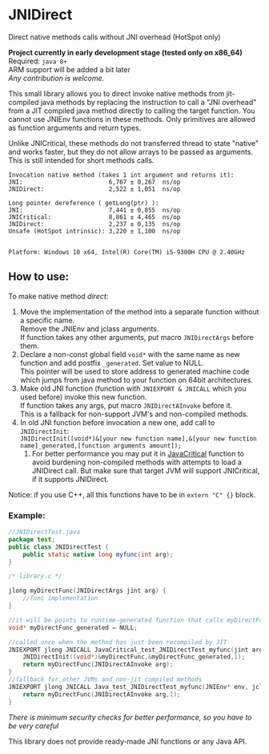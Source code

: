 # JNIDirect
Direct native methods calls without JNI overhead (HotSpot only)


**Project currently in early development stage (tested only on x86_64)**<br>
Required: `java 8+`<br>
ARM support will be added a bit later<br>
_Any contribution is welcome._

This small library allows you to direct invoke native methods from jit-compiled java methods by replacing 
the instruction to call a "JNI overhead" from a JIT compiled java method directly to calling the target function. 
You cannot use JNIEnv functions in these methods. 
Only primitives are allowed as function arguments and return types.

Unlike JNICritical, these methods do not transferred thread to state "native" and works faster, but they do not allow arrays to be passed as arguments.<br>
This is still intended for short methods calls.

```
Invocation native method (takes 1 int argument and returns it):
JNI:                        6,767 ± 0,267  ns/op
JNIDirect:                  2,522 ± 1,051  ns/op

Long pointer dereference ( getLong(ptr) ):
JNI:                        7,441 ± 0,855  ns/op
JNICritical:                8,861 ± 4,465  ns/op
JNIDirect:                  2,237 ± 0,135  ns/op
Unsafe (HotSpot intrinsic): 3,220 ± 1,100  ns/op   


Platform: Windows 10 x64, Intel(R) Core(TM) i5-9300H CPU @ 2.40GHz
```

## How to use:

To make native method _direct:_
1. Move the implementation of the method into a separate 
function without a specific name. <br>
Remove the JNIEnv and jclass arguments.<br>
If function takes any other arguments, put macro `JNIDirectArgs` before them.
2. Declare a non-const global field `void*` with the same name as new function and add postfix `_generated`. Set value to NULL.<br>
This pointer will be used to store address to generated machine code which jumps from java method to your function on 64bit architectures.
3. Make old JNI function (function with `JNIEXPORT & JNICALL` which you used before) invoke this new function.<br>
If function takes any args, put macro `JNIDirectAInvoke` before it.<br>
This is a fallback for non-support JVM's and non-compiled methods.
4. In old JNI function before invocation a new one, add call to `JNIDirectInit`:<br>
`JNIDirectInit((void*)&[your new function name],&[your new function name]_generated,[function arguments amount]);`
    1. For better performance you may put it in [JavaCritical](https://bugs.openjdk.org/browse/JDK-7013347) function to avoid burdening non-compiled methods with attempts to load a JNIDirect call. But make sure that target JVM will support JNICritical, if it supports JNIDirect.

Notice: if you use C++, all this functions have to be in `extern "C" {}` block.

### Example:

```java
//JNIDirectTest.java
package test;
public class JNIDirectTest {
    public static native long myfunc(int arg);
}
```

```c
/* library.c */

jlong myDirectFunc(JNIDirectArgs jint arg) {
	//func implementation
}

//it will be points to runtime-generated function that calls myDirectFunc (only on 64 bit architecture, 32 bit doesn't need this)
void* myDirectFunc_generated = NULL;

//called once when the method has just been recompiled by JIT
JNIEXPORT jlong JNICALL JavaCritical_test_JNIDirectTest_myfunc(jint arg) {
	JNIDirectInit((void*)&myDirectFunc,&myDirectFunc_generated,1);
	return myDirectFunc(JNIDirectAInvoke arg);
}
//fallback for other JVMs and non-jit compiled methods
JNIEXPORT jlong JNICALL Java_test_JNIDirectTest_myfunc(JNIEnv* env, jclass caller, jint arg) {
	return myDirectFunc(JNIDirectAInvoke arg,1);
}
```


_There is minimum security checks for better performance, so you have to be very careful_

This library does not provide ready-made JNI functions or any Java API.
